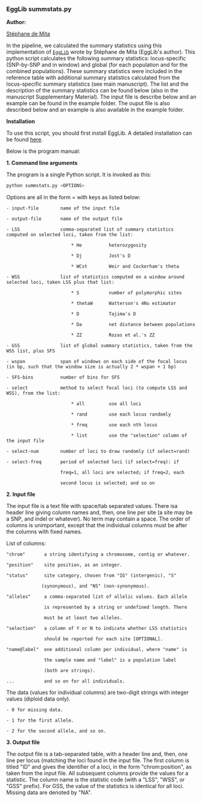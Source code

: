 [//]: # (Hello,)

[//]: # (I'm done with a complete version of the summstats.py script. As we discussed, it takes an input file in the format of the "example.txt" file attached,)
[//]: # (and generates, based on option values, an output file in the format of the "test.txt" file attached. I attached the current version of the source file) 
[//]: # (also - the program is complete with this single file.)

[//]: # (But it will be more interesting to test it with a more serious input file. Where are you with SLiM?)

[//]: # (To use it, you need EggLib version 3.0.0b18 because I've especially added a feature to make it easier to compute the SFS. It will be online soon.)

### **EggLib summstats.py**

**Author:** 

[Stéphane de Mita](https://mycor.nancy.inra.fr/IAM/?page_id=738)

In the pipeline, we calculated the summary statistics using this implementation of  [`EggLib`](https://egglib.org) wrote by Stéphane de Mita (EggLib's author). This python script calculates the following summary statistics: locus-specific (SNP-by-SNP and in window) and global (for each population and for the combined populations). These summary statistics were included in the reference table with additional summary statistics calculated from the locus-specific summary statistics (see main manuscript).  The list and the description of the summary statistics can be found below (also in the manuscript Supplementary Material). The input file is describe below and an example can be found in the example folder. The ouput file is also described below and an example is also available in the example folder.

**Installation**

To use this script, you should first  install EggLib. A detailed installation can be found [here](https://egglib.org/install.html).

Below is the program manual:

**1. Command line arguments**

The program is a single Python script. It is invoked as this:

```bash
python summstats.py <OPTIONS>
```

Options are all in the form <KEY>=<VALUE> with keys as listed below:

    - input-file        name of the input file

    - output-file       name of the output file

    - LSS               comma-separated list of summary statistics computed on selected loci, taken from the list:

                            * He          heterozygosity

                            * Dj          Jost's D

                            * WCst        Weir and Cockerham's theta

    - WSS               list of statistics computed on a window around selected loci, taken LSS plus that list:

                            * S           number of polymorphic sites

                            * thetaW      Watterson's 4Nu estimator

                            * D           Tajima's D

                            * Da          net distance between populations

                            * ZZ          Rozas et al.'s ZZ

    - GSS               list of global summary statistics, taken from the WSS list, plus SFS

    - wspan             span of windows on each side of the focal locus (in bp, such that the window size is actually 2 * wspan + 1 bp)

    - SFS-bins          number of bins for SFS

    - select            method to select focal loci (to compute LSS and WSS), from the list:

                            * all         use all loci

                            * rand        use each locus randomly

                            * freq        use each nth locus

                            * list        use the "selection" column of the input file

    - select-num        number of loci to draw randomly (if select=rand)

    - select-freq       period of selected loci (if select=freq): if

                        freq=1, all loci are selected; if freq=2, each

                        second locus is selected; and so on


**2. Input file**

The input file is a text file with space/tab separated values. There isa header line 
giving column names and, then, one line per site (a site may be a SNP, and indel or 
whatever). No term may contain a space. The order of columns is unimportant, except that 
the individual columns must be after the columns with fixed names.

List of columns:

    "chrom"       a string identifying a chromosome, contig or whatever.
    
    "position"    site position, as an integer.

    "status"      site category, chosen from "IG" (intergenic), "S"

                 (synonymous), and "NS" (non-synonymous).

    "alleles"     a comma-separated list of allelic values. Each allele

                  is represented by a string or undefined length. There

                  must be at least two alleles.

    "selection"   a column of Y or N to indicate whether LSS statistics

                  should be reported for each site [OPTIONAL].

    "name@label"  one additional column per individual, where "name" is

                  the sample name and "label" is a population label

                  (both are strings).

    ...           and so on for all individuals.


The data (values for individual columns) are two-digit strings with integer values 
(diploid data only).

    - 0 for missing data.

    - 1 for the first allele.

    - 2 for the second allele, and so on.

**3. Output file**

The output file is a tab-separated table, with a header line and, then, one line per 
locus (matching the loci found in the input file. The first column is titled "ID" and 
gives the identifier of a loci, in the form "chrom:position", as taken from the input 
file. All subsequent columns provide the values for a statistic. The column name is 
the statistic code (with a "LSS", "WSS", or "GSS" prefix). For GSS, the value of the 
statistics is identical for all loci. Missing data are denoted by "NA".
